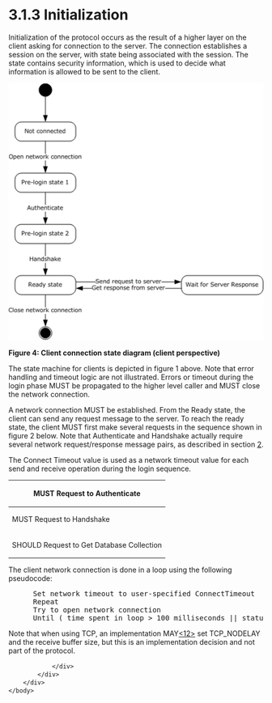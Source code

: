 <html dir="LTR" xmlns:mshelp="http://msdn.microsoft.com/mshelp" xmlns:ddue="http://ddue.schemas.microsoft.com/authoring/2003/5" xmlns:xlink="http://www.w3.org/1999/xlink" xmlns:tool="http://www.microsoft.com/tooltip">
    <head>
        <meta http-equiv="Content-Type" content="text/html; CHARSET=utf-8"></meta>
        <meta name="save" content="history"></meta>
        <title>3.1.3 Initialization</title>
        <xml>
            <mshelp:toctitle title="3.1.3 Initialization"></mshelp:toctitle>
            <mshelp:rltitle title="[MS-SSAS8]: Initialization"></mshelp:rltitle>
            <mshelp:keyword index="A" term="ee71829d-94af-40f5-bb94-28853b01af4c"></mshelp:keyword>
            <mshelp:attr name="DCSext.ContentType" value="open specification"></mshelp:attr>
            <mshelp:attr name="AssetID" value="ee71829d-94af-40f5-bb94-28853b01af4c"></mshelp:attr>
            <mshelp:attr name="TopicType" value="kbRef"></mshelp:attr>
            <mshelp:attr name="DCSext.Title" value="[MS-SSAS8]: Initialization" />
        </xml>
    </head>
    <body>
        <div id="header">
            <h1 class="heading">3.1.3 Initialization</h1>
        </div>
        <div id="mainSection">
            <div id="mainBody">
                <div id="allHistory" class="saveHistory"></div>
                <div id="sectionSection0" class="section" name="collapseableSection">
                    

<p>Initialization of the protocol occurs as the result of a
higher layer on the client asking for connection to the server. The connection
establishes a session on the server, with state being associated with the
session. The state contains security information, which is used to decide what
information is allowed to be sent to the client.</p>

<p><img id="MS-SSAS8_pictb9272e01-f478-c6fc-5136-3525600d9f83.png" src="MS-SSAS8_files/image004.png" alt="Client connection state diagram (client perspective)" title="Client connection state diagram (client perspective)"></p>

<p><b>Figure 4: Client connection state diagram (client
perspective)</b></p>

<p>The state machine for clients is depicted in figure 1 above.
Note that error handling and timeout logic are not illustrated. Errors or
timeout during the login phase MUST be propagated to the higher level caller
and MUST close the network connection.</p>

<p>A network connection MUST be established. From the Ready
state, the client can send any request message to the server. To reach the
ready state, the client MUST first make several requests in the sequence shown
in figure 2 below. Note that Authenticate and Handshake actually require
several network request/response message pairs, as described in section <a href="8d2c5acb-eb98-477b-9fe2-c934b19fb018.htm">2</a>.</p>

<p>The Connect Timeout value is used as a network timeout value
for each send and receive operation during the login sequence.</p>

<table>
 <thead>
  <tr>
   <th>
   <p>MUST Request to Authenticate</p>
   </th>
  </tr>
 </thead>
 <tr>
  <td>
  <p>MUST Request to Handshake</p>
  </td>
 </tr>
 <tr>
  <td>
  <p>SHOULD Request to Get Database Collection</p>
  </td>
 </tr>
</table>

<p>The client network connection is done in a loop using the
following pseudocode:</p>

<dl>
<dd>
<div><pre> Set network timeout to user-specified ConnectTimeout
 Repeat
 Try to open network connection
 Until ( time spent in loop &gt; 100 milliseconds || status == WSAECONNREFUSED || status == WSAECONNRESET || status == WSAETIMEDOUT )
</pre></div>
</dd></dl>

<p>Note that when using TCP, an implementation MAY<a id="Appendix_A_Target_12"></a><a href="05c9e5c4-4566-418c-a56e-69fca8d73f4b.htm#Appendix_A_12" aria-label="Product behavior note 12">&lt;12&gt;</a> set TCP_NODELAY and the receive
buffer size, but this is an implementation decision and not part of the
protocol. </p>


                </div>
            </div>
        </div>
    </body>
</html>